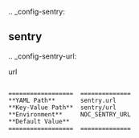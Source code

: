 .. _config-sentry:

sentry
------


.. _config-sentry-url:

url
~~~

==================  ==============
**YAML Path**       sentry.url
**Key-Value Path**  sentry/url
**Environment**     NOC_SENTRY_URL
**Default Value**
==================  ==============


